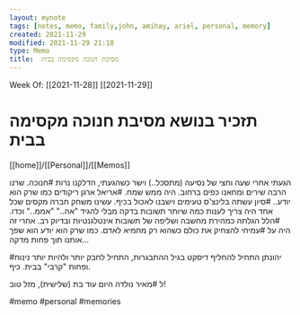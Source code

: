 ```yaml
---
layout: mynote
tags: [notes, memo, family,john, amihay, ariel, personal, memory] 
created: 2021-11-29
modified: 2021-11-29 21:18
type: Memo
title:  מסיבת חנוכה מקסימה בבית 
---
```

Week Of: [[2021-11-28]]
[[2021-11-29]]

# תזכיר בנושא  מסיבת חנוכה מקסימה בבית 
[[home]]/[[Personal]]/[[Memos]]


הגעתי אחרי שעה וחצי של נסיעה (מתסכל..) וישר כשהגעתי, הדלקנו נרות #חנוכה.  שרנו הרבה שירים ומחאנו כפים ברחוב. היה ממש שמח. #אריאל ארגן ריקודים כמו שרק הוא יודע..
#סיון עשתה בלינצ'ס טעימים וישבנו לאכול בכיף. עשינו משחק חברה מקסים שכל אחד היה צריך לענות כמה שיותר תשובות בדקה מבלי להגיד "אה.." "אממ.." וכדו. #הלל הגלתה כמהירת מחשבה ושליפה של תשובות אינטלגנטיות ובדיוק רב. אחרי זה היה על #עמיחי להצחיק את כולם כשהוא רק מחמיא לאדם. כמו שרק הוא יודע הוא שפך אותנו תוך פחות מדקה...

#יהונתן התחיל להחליף דיסקט בגיל ההתבגרות, התחיל לחבק יותר ולהיות יותר נינוח ופחות "קרבי" בבית. כיף.

ל #מאיר נולדה היום עוד בת (שלישית), מזל טוב!
 

#memo 
#personal
#memories